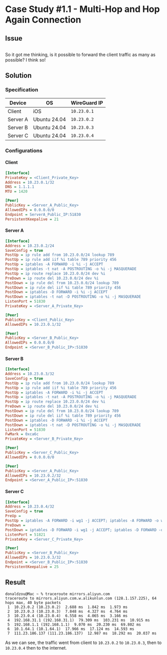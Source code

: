# Case Study #1.1 - Multi-Hop and Hop Again Connection

## Issue

<img src="CaseStudy1-Page-2.drawio.png" alt="" />

So it got me thinking, is it possible to forward the client traffic as many as possible? I think so!

## Solution

### Specification

| Device   | OS           | WireGuard IP |
|----------|--------------|--------------|
| Client   | iOS          | `10.23.0.1`  |
| Server A | Ubuntu 24.04 | `10.23.0.2`  |
| Server B | Ubuntu 24.04 | `10.23.0.3`  |
| Server C | Ubuntu 24.04 | `10.23.0.4`  |

### Configurations

#### Client

```ini
[Interface]
PrivateKey = <Client_Private_Key>
Address = 10.23.0.1/32
DNS = 1.1.1.1
MTU = 1420

[Peer]
PublicKey = <Server_A_Public_Key>
AllowedIPs = 0.0.0.0/0
Endpoint = ServerA_Public_IP:51830
PersistentKeepalive = 21
```

#### Server A

```Ini
[Interface]
Address = 10.23.0.2/24
SaveConfig = true
PostUp = ip rule add from 10.23.0.0/24 lookup 789
PostUp = ip rule add iif %i table 789 priority 456
PostUp = iptables -A FORWARD -i %i -j ACCEPT
PostUp = iptables -t nat -A POSTROUTING -o %i -j MASQUERADE
PostUp = ip route replace 10.23.0.0/24 dev %i
PreDown = ip route del 10.23.0.0/24 dev %i
PostDown = ip rule del from 10.23.0.0/24 lookup 789
PostDown = ip rule del iif %i table 789 priority 456
PostDown = iptables -D FORWARD -i %i -j ACCEPT
PostDown = iptables -t nat -D POSTROUTING -o %i -j MASQUERADE
ListenPort = 51830
PrivateKey = <Server_A_Private_Key>

[Peer]
PublicKey = <Client_Public_Key>
AllowedIPs = 10.23.0.1/32

[Peer]
PublicKey = <Server_B_Public_Key>
AllowedIPs = 0.0.0.0/0
Endpoint = <Server_B_Public_IP>:51830
```

#### Server B

```Ini
[Interface]
Address = 10.23.0.3/32
SaveConfig = true
PostUp = ip rule add from 10.23.0.0/24 lookup 789
PostUp = ip rule add iif %i table 789 priority 456
PostUp = iptables -A FORWARD -i %i -j ACCEPT
PostUp = iptables -t nat -A POSTROUTING -o %i -j MASQUERADE
PostUp = ip route replace 10.23.0.0/24 dev %i
PreDown = ip route del 10.23.0.0/24 dev %i
PostDown = ip rule del from 10.23.0.0/24 lookup 789
PostDown = ip rule del iif %i table 789 priority 456
PostDown = iptables -D FORWARD -i %i -j ACCEPT
PostDown = iptables -t nat -D POSTROUTING -o %i -j MASQUERADE
ListenPort = 51830
FwMark = 0xca6c
PrivateKey = <Server_B_Private_Key>

[Peer]
PublicKey = <Server_C_Public_Key>
AllowedIPs = 0.0.0.0/0

[Peer]
PublicKey = <Server_A_Public_Key>
AllowedIPs = 10.23.0.2/32
Endpoint = <Server_A_Public_IP>:51830
```

#### Server C

```Ini
[Interface]
Address = 10.23.0.4/32
SaveConfig = true
PreUp =
PostUp = iptables -A FORWARD -i wg1 -j ACCEPT; iptables -A FORWARD -o wg1 -j ACCEPT; iptables -t nat -A POSTROUTING -o eth0 -j MASQUERADE;
PreDown =
PostDown = iptables -D FORWARD -i wg1 -j ACCEPT; iptables -D FORWARD -o wg1 -j ACCEPT; iptables -t nat -D POSTROUTING -o eth0 -j MASQUERADE;
ListenPort = 51821
PrivateKey = <Server_C_Private_Key>

[Peer]
PublicKey = <Server_B_Public_Key>
AllowedIPs = 10.23.0.3/32
Endpoint = <Server_B_Public_IP>:51830
PersistentKeepalive = 25
```

## Result

```
donaldzou@Mac ~ % traceroute mirrors.aliyun.com
traceroute to mirrors.aliyun.com.w.alikunlun.com (128.1.157.225), 64 hops max, 40 byte packets
 1  10.23.0.2 (10.23.0.2)  2.688 ms  1.842 ms  1.973 ms
 2  10.23.0.3 (10.23.0.3)  7.848 ms  4.327 ms  4.764 ms
 3  10.23.0.4 (10.23.0.4)  6.558 ms  4.065 ms  3.166 ms
 4  192.168.31.1 (192.168.31.1)  79.309 ms  103.231 ms  10.915 ms
 5  192.168.1.1 (192.168.1.1)  9.070 ms  20.230 ms  69.802 ms
 6  10.1.64.1 (10.1.64.1)  17.966 ms  17.124 ms  14.593 ms
 7  111.23.186.137 (111.23.186.137)  12.987 ms  18.292 ms  20.037 ms
```

As we can see, the traffic went from client to `10.23.0.2` to `10.23.0.3`, then to `10.23.0.4` then to the internet.